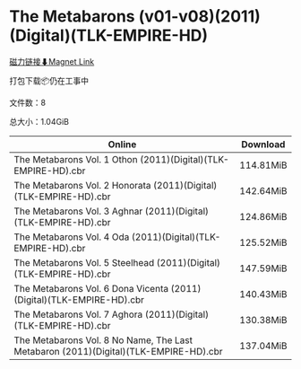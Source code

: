# The Metabarons (v01-v08)(2011)(Digital)(TLK-EMPIRE-HD)

[磁力链接⬇Magnet Link](magnet:?xt=urn:btih:789aa7af6b414b7441d6279df4a546a5a07986f1&dn=The%20Metabarons%20%28v01-v08%29%282011%29%28Digital%29%28TLK-EMPIRE-HD%29)

打包下载📦仍在工事中

文件数：8

总大小：1.04GiB

Online | Download
--- | ---
The Metabarons Vol. 1 Othon (2011)(Digital)(TLK-EMPIRE-HD).cbr | 114.81MiB
The Metabarons Vol. 2 Honorata (2011)(Digital)(TLK-EMPIRE-HD).cbr | 142.64MiB
The Metabarons Vol. 3 Aghnar (2011)(Digital)(TLK-EMPIRE-HD).cbr | 124.86MiB
The Metabarons Vol. 4 Oda (2011)(Digital)(TLK-EMPIRE-HD).cbr | 125.52MiB
The Metabarons Vol. 5 Steelhead (2011)(Digital)(TLK-EMPIRE-HD).cbr | 147.59MiB
The Metabarons Vol. 6 Dona Vicenta (2011)(Digital)(TLK-EMPIRE-HD).cbr | 140.43MiB
The Metabarons Vol. 7 Aghora (2011)(Digital)(TLK-EMPIRE-HD).cbr | 130.38MiB
The Metabarons Vol. 8 No Name, The Last Metabaron (2011)(Digital)(TLK-EMPIRE-HD).cbr | 137.04MiB